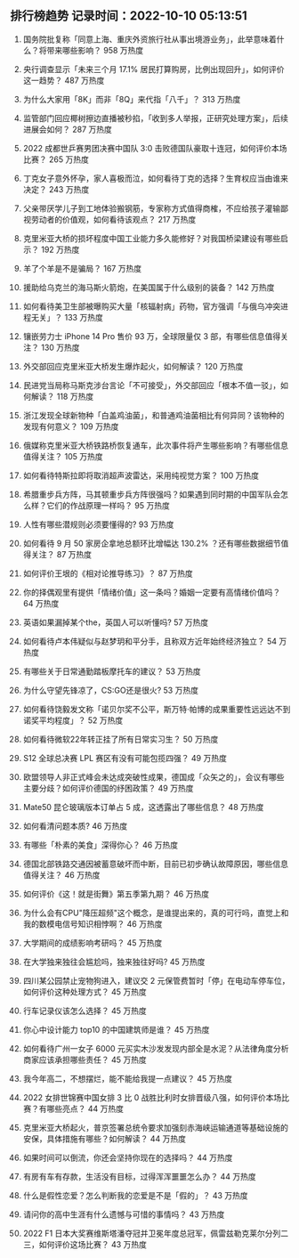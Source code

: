 
## 排行榜趋势 记录时间：2022-10-10 05:13:51
  
  1. 国务院批复称「同意上海、重庆外资旅行社从事出境游业务」，此举意味着什么？将带来哪些影响？ 958 万热度
    
  2. 央行调查显示「未来三个月 17.1% 居民打算购房，比例出现回升」，如何评价这一趋势？ 487 万热度
    
  3. 为什么大家用「8K」而非「8Q」来代指「八千」？ 313 万热度
    
  4. 监管部门回应椰树擦边直播被秒掐，「收到多人举报，正研究处理方案」，后续进展会如何？ 287 万热度
    
  5. 2022 成都世乒赛男团决赛中国队 3:0 击败德国队豪取十连冠，如何评价本场比赛？ 265 万热度
    
  6. 丁克女子意外怀孕，家人喜极而泣，如何看待丁克的选择？生育权应当由谁来决定？ 243 万热度
    
  7. 父亲带厌学儿子到工地体验搬钢筋，专家称方式值得商榷，不应给孩子灌输鄙视劳动者的价值观，如何看待该观点？ 217 万热度
    
  8. 克里米亚大桥的损坏程度中国工业能力多久能修好？对我国桥梁建设有哪些启示？ 192 万热度
    
  9. 羊了个羊是不是骗局？ 167 万热度
    
  10. 援助给乌克兰的海马斯火箭炮，在美国属于什么级别的装备？ 142 万热度
    
  11. 如何看待美卫生部被曝购买大量「核辐射病」药物，官方强调「与俄乌冲突进程无关」？ 133 万热度
    
  12. 镶嵌劳力士 iPhone 14 Pro 售价 93 万，全球限量仅 3 部，有哪些信息值得关注？ 130 万热度
    
  13. 外交部回应克里米亚大桥发生爆炸起火，如何解读？ 120 万热度
    
  14. 民进党当局称马斯克涉台言论「不可接受」，外交部回应「根本不值一驳」，如何解读？ 118 万热度
    
  15. 浙江发现全球新物种「白盖鸡油菌」，和普通鸡油菌相比有何异同？该物种的发现有何意义？ 109 万热度
    
  16. 俄媒称克里米亚大桥铁路桥恢复通车，此次事件将产生哪些影响？有哪些信息值得关注？ 105 万热度
    
  17. 如何看待特斯拉即将取消超声波雷达，采用纯视觉方案？ 100 万热度
    
  18. 希腊重步兵方阵，马其顿重步兵方阵很强吗？如果遇到同时期的中国军队会怎么样？它们的作战原理一样吗？ 95 万热度
    
  19. 人性有哪些潜规则必须要懂得的? 93 万热度
    
  20. 如何看待 9 月 50 家房企拿地总额环比增幅达 130.2% ？还有哪些数据细节值得关注？ 87 万热度
    
  21. 如何评价王垠的《相对论推导练习》？ 87 万热度
    
  22. 你的择偶观里有提供「情绪价值」这一条吗？婚姻一定要有高情绪价值吗？ 64 万热度
    
  23. 英语如果漏掉某个the，英国人可以听懂吗? 57 万热度
    
  24. 如何看待卢本伟疑似与赵梦玥和平分手，且称双方近年始终经济独立？ 54 万热度
    
  25. 有哪些关于日常通勤踏板摩托车的建议？ 53 万热度
    
  26. 为什么守望先锋凉了，CS:GO还是很火? 53 万热度
    
  27. 如何看待饶毅发文称「诺贝尔奖不公平，斯万特·帕博的成果重要性远远达不到诺奖平均程度」？ 52 万热度
    
  28. 如何看待微软22年转正挂了所有日常实习生？ 50 万热度
    
  29. S12 全球总决赛 LPL 赛区有没有可能包揽四强？ 49 万热度
    
  30. 欧盟领导人非正式峰会未达成突破性成果，德国成「众矢之的」，会议有哪些主要分歧？如何评价德国的纾困政策？ 49 万热度
    
  31. Mate50 昆仑玻璃版本订单占 5 成，这透露出了哪些信息？ 48 万热度
    
  32. 如何看清问题本质? 46 万热度
    
  33. 有哪些「朴素的美食」深得你心？ 46 万热度
    
  34. 德国北部铁路交通因被蓄意破坏而中断，目前已初步确认故障原因，哪些信息值得关注？ 46 万热度
    
  35. 如何评价《这！就是街舞》第五季第九期？ 46 万热度
    
  36. 为什么会有CPU"降压超频"这个概念，是谁提出来的，真的可行吗，直觉上和我的数模电信号知识相悖啊？ 46 万热度
    
  37. 大学期间的成绩影响考研吗？ 45 万热度
    
  38. 在大学独来独往会尴尬吗，独来独往好吗? 45 万热度
    
  39. 四川某公园禁止宠物狗进入，建议交 2 元保管费暂时「停」在电动车停车位，如何评价这种处理方式？ 45 万热度
    
  40. 行车记录仪该怎么选择？ 45 万热度
    
  41. 你心中设计能力 top10 的中国建筑师是谁？ 45 万热度
    
  42. 如何看待广州一女子 6000 元买实木沙发发现内部全是水泥？从法律角度分析商家应该承担哪些责任？ 45 万热度
    
  43. 我今年高二，不想摆烂，能不能给我提一点建议？ 45 万热度
    
  44. 2022 女排世锦赛中国女排 3 比 0 战胜比利时女排晋级八强，如何评价本场比赛？有哪些亮点？ 44 万热度
    
  45. 克里米亚大桥起火，普京签署总统令要求加强刻赤海峡运输通道等基础设施的安保，具体措施有哪些？如何解读？ 44 万热度
    
  46. 如果时间可以倒流，你还会坚持你现在的选择吗？ 44 万热度
    
  47. 有房有车有存款，生活没有目标，过得浑浑噩噩怎么办？ 44 万热度
    
  48. 什么是假性恋爱？怎么判断我的恋爱是不是「假的」？ 43 万热度
    
  49. 请问你的高中生涯有什么遗憾与可惜的事情吗？ 43 万热度
    
  50. 2022 F1 日本大奖赛维斯塔潘夺冠并卫冕年度总冠军，佩雷兹勒克莱尔分列二三，如何评价这场比赛？ 43 万热度
    